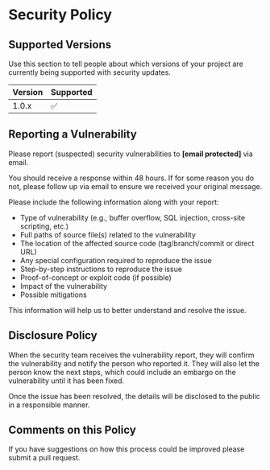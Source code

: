 # Security Policy

## Supported Versions

Use this section to tell people about which versions of your project are
currently being supported with security updates.

| Version | Supported         |
| ------- | ------------------ |
| 1.0.x  | :white_check_mark: |

## Reporting a Vulnerability

Please report (suspected) security vulnerabilities to **[email protected]** via email.

You should receive a response within 48 hours. If for some reason you do not, please follow up via email to ensure we received your original message.

Please include the following information along with your report:

* Type of vulnerability (e.g., buffer overflow, SQL injection, cross-site scripting, etc.)
* Full paths of source file(s) related to the vulnerability
* The location of the affected source code (tag/branch/commit or direct URL)
* Any special configuration required to reproduce the issue
* Step-by-step instructions to reproduce the issue
* Proof-of-concept or exploit code (if possible)
* Impact of the vulnerability
* Possible mitigations

This information will help us to better understand and resolve the issue.

## Disclosure Policy

When the security team receives the vulnerability report, they will confirm the vulnerability and notify the person who reported it. They will also let the person know the next steps, which could include an embargo on the vulnerability until it has been fixed.

Once the issue has been resolved, the details will be disclosed to the public in a responsible manner.

## Comments on this Policy

If you have suggestions on how this process could be improved please submit a pull request.